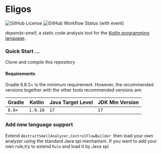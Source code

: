 # Eligos

![GitHub License](https://img.shields.io/github/license/TnoAlex/depends-smell)
![GitHub Workflow Status (with event)](https://img.shields.io/github/actions/workflow/status/TnoAlex/depends-smell/gradle-publish.yml)

_depends-smell_, a static code analysis tool for the [_Kotlin_ programming language](https://kotlinlang.org/).

### Quick Start ...

Clone and compile this repository

#### Requirements

Gradle 6.8.3+ is the minimum requirement. However, the recommended versions together with the other tools recommended
versions are:

| Gradle | Kotlin   | Java Target Level | JDK Min Version |
|--------|----------|-------------------|-----------------|
| `8.0+` | `1.9.10` | `17`              | `17`            |

### Add new language support

Extend ```AbstractSmellAnalyzer,ControlFlowBuilder ```then load your own analyzer using the standard Java spi mechanism.
If you want to add your own rule,try to extend ```Rule``` and load it by Java spi
